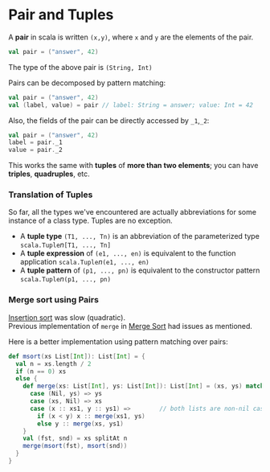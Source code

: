 # Pair and Tuples

A **pair** in scala is written `(x,y)`, where `x` and `y` are the elements of the pair.
```scala
val pair = ("answer", 42)
```
The type of the above pair is `(String, Int)`

Pairs can be decomposed by pattern matching: 
```scala
val pair = ("answer", 42)
val (label, value) = pair // label: String = answer; value: Int = 42
```
Also, the fields of the pair can be directly accessed by `_1`,`_2`:
```scala
val pair = ("answer", 42)
label = pair._1
value = pair._2
```

This works the same with **tuples** of **more than two elements**; you can have **triples**, **quadruples**, etc.

### Translation of Tuples

So far, all the types we've encountered are actually abbreviations for some instance of a class type. Tuples are no exception. 

* A **tuple type** `(T1, ..., Tn)` is an abbreviation of the parameterized type `scala.Tuple`*n*`[T1, ..., Tn]`
* A **tuple expression** of `(e1, ..., en)` is equivalent to the function application `scala.Tuple`*n*`(e1, ..., en)`
* A **tuple pattern** of `(p1, ..., pn)` is equivalent to the constructor pattern `scala.Tuple`*n*`(p1, ..., pn)`

### Merge sort using Pairs

[Insertion sort](https://github.com/rohitvg/scala-principles-1/wiki/Collections-(Lists)#sorting-lists) was slow (quadratic). <br/>
Previous implementation of `merge` in [Merge Sort](https://github.com/rohitvg/scala-principles-1/wiki/Collections-(List-Methods)#sorting-lists-faster) had issues as mentioned. 

Here is a better implementation using pattern matching over pairs:
```scala
def msort(xs List[Int]): List[Int] = {
  val n = xs.length / 2
  if (n == 0) xs
  else {
    def merge(xs: List[Int], ys: List[Int]): List[Int] = (xs, ys) match {
      case (Nil, ys) => ys
      case (xs, Nil) => xs
      case (x :: xs1, y :: ys1) =>        // both lists are non-nil case
        if (x < y) x :: merge(xs1, ys)
        else y :: merge(xs, ys1)
    }
    val (fst, snd) = xs splitAt n
    merge(msort(fst), msort(snd))
  }
}
```